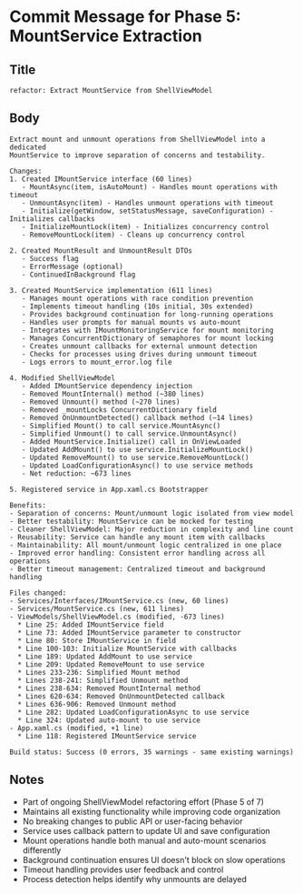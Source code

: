 # Commit Message for Phase 5: MountService Extraction

## Title
```
refactor: Extract MountService from ShellViewModel
```

## Body
```
Extract mount and unmount operations from ShellViewModel into a dedicated
MountService to improve separation of concerns and testability.

Changes:
1. Created IMountService interface (60 lines)
   - MountAsync(item, isAutoMount) - Handles mount operations with timeout
   - UnmountAsync(item) - Handles unmount operations with timeout
   - Initialize(getWindow, setStatusMessage, saveConfiguration) - Initializes callbacks
   - InitializeMountLock(item) - Initializes concurrency control
   - RemoveMountLock(item) - Cleans up concurrency control

2. Created MountResult and UnmountResult DTOs
   - Success flag
   - ErrorMessage (optional)
   - ContinuedInBackground flag

3. Created MountService implementation (611 lines)
   - Manages mount operations with race condition prevention
   - Implements timeout handling (10s initial, 30s extended)
   - Provides background continuation for long-running operations
   - Handles user prompts for manual mounts vs auto-mount
   - Integrates with IMountMonitoringService for mount monitoring
   - Manages ConcurrentDictionary of semaphores for mount locking
   - Creates unmount callbacks for external unmount detection
   - Checks for processes using drives during unmount timeout
   - Logs errors to mount_error.log file

4. Modified ShellViewModel
   - Added IMountService dependency injection
   - Removed MountInternal() method (~380 lines)
   - Removed Unmount() method (~270 lines)
   - Removed _mountLocks ConcurrentDictionary field
   - Removed OnUnmountDetected() callback method (~14 lines)
   - Simplified Mount() to call service.MountAsync()
   - Simplified Unmount() to call service.UnmountAsync()
   - Added MountService.Initialize() call in OnViewLoaded
   - Updated AddMount() to use service.InitializeMountLock()
   - Updated RemoveMount() to use service.RemoveMountLock()
   - Updated LoadConfigurationAsync() to use service methods
   - Net reduction: ~673 lines

5. Registered service in App.xaml.cs Bootstrapper

Benefits:
- Separation of concerns: Mount/unmount logic isolated from view model
- Better testability: MountService can be mocked for testing
- Cleaner ShellViewModel: Major reduction in complexity and line count
- Reusability: Service can handle any mount item with callbacks
- Maintainability: All mount/unmount logic centralized in one place
- Improved error handling: Consistent error handling across all operations
- Better timeout management: Centralized timeout and background handling

Files changed:
- Services/Interfaces/IMountService.cs (new, 60 lines)
- Services/MountService.cs (new, 611 lines)
- ViewModels/ShellViewModel.cs (modified, -673 lines)
  * Line 25: Added IMountService field
  * Line 73: Added IMountService parameter to constructor
  * Line 80: Store IMountService in field
  * Line 100-103: Initialize MountService with callbacks
  * Line 189: Updated AddMount to use service
  * Line 209: Updated RemoveMount to use service
  * Lines 233-236: Simplified Mount method
  * Lines 238-241: Simplified Unmount method
  * Lines 238-634: Removed MountInternal method
  * Lines 620-634: Removed OnUnmountDetected callback
  * Lines 636-906: Removed Unmount method
  * Line 282: Updated LoadConfigurationAsync to use service
  * Line 324: Updated auto-mount to use service
- App.xaml.cs (modified, +1 line)
  * Line 118: Registered IMountService service

Build status: Success (0 errors, 35 warnings - same existing warnings)
```

## Notes
- Part of ongoing ShellViewModel refactoring effort (Phase 5 of 7)
- Maintains all existing functionality while improving code organization
- No breaking changes to public API or user-facing behavior
- Service uses callback pattern to update UI and save configuration
- Mount operations handle both manual and auto-mount scenarios differently
- Background continuation ensures UI doesn't block on slow operations
- Timeout handling provides user feedback and control
- Process detection helps identify why unmounts are delayed
```
